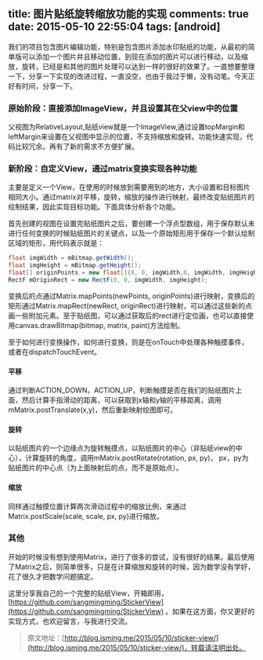 title: 图片贴纸旋转缩放功能的实现
comments: true
date: 2015-05-10 22:55:04
tags: [android]
---

我们的项目包含图片编辑功能，特别是包含图片添加水印贴纸的功能，从最初的简单版可以添加一个图片并且移动位置，到现在添加的图片可以进行移动，以及缩放，旋转，已经是和其他的图片处理可以达到一样的很好的效果了。一直想要整理一下，分享一下实现的改进过程，一直没空，也由于我过于懒，没有动笔。今天正好有时间，分享一下。

<!--more-->

### 原始阶段：直接添加ImageView，并且设置其在父view中的位置

父视图为RelativeLayout,贴纸view就是一个ImageView,通过设置topMargin和leftMargin来设置在父视图中显示的位置，不支持缩放和旋转。功能快速实现，代码比较冗余。再有了新的需求不方便扩展。

### 新阶段：自定义View，通过matrix变换实现各种功能

主要是定义一个View，在使用的时候放到需要用到的地方，大小设置和目标图片相同大小。通过matrix对平移，旋转，缩放的操作进行映射，最终改变贴纸图片的绘制结果，因此实现目标功能。下面具体分析各个功能。

首先创建的视图在设置完贴纸图片之后，要创建一个浮点型数组，用于保存默认未进行任何变换的时候贴纸图片的关键点，以及一个原始矩形用于保存一个默认绘制区域的矩形，用代码表示就是：
```java
float imgWidth = mBitmap.getWidth();
float imgHeight = mBitmap.getHeight();
float[] originPoints = new float[]{0, 0, imgWidth,0, imgWidth, imgHeight, 0, imgHeight, imgWidth/2, imgHeight/2}; //分别为矩形的四个点，与中心点
RectF mOriginRect = new RectF(0, 0, imgWidth, imgHeight);
```

变换后的点通过Matrix.mapPoints(newPoints, originPoints)进行映射，变换后的矩形通过Matrix.mapRect(newRect, originRect)进行映射，可以通过这些新的点画一些附加元素。至于贴纸图，可以通过获取后的rect进行定位画，也可以直接使用canvas.drawBitmap(bitmap, matrix, paint)方法绘制。

至于如何进行变换操作，如何进行变换，则是在onTouch中处理各种触摸事件，或者在dispatchTouchEvent。

#### 平移

通过判断ACTION_DOWN，ACTION_UP，判断触摸是否在我们的贴纸图片上面，然后计算手指滑动的距离，可以获取到x轴和y轴的平移距离，调用mMatrix.postTranslate(x,y)，然后重新映射绘图即可。

#### 旋转

以贴纸图片的一个边缘点为旋转触摸点，以贴纸图片的中心（非贴纸view的中心），计算旋转的角度，调用mMatrix.postRotate(rotation, px, py)， px，py为贴纸图片的中心点（为上面映射后的点，而不是原始点）。

#### 缩放
 
同样通过触摸位置计算两次滑动过程中的缩放比例，来通过Matrix.postScale(scale, scale, px, py)进行缩放。

### 其他

开始的时候没有想到使用Matrix，进行了很多的尝试，没有很好的结果。最后使用了Matrix之后，则简单很多，只是在计算缩放和旋转的时候，因为数学没有学好，花了很久才把数学问题搞定。

这里分享我自己的一个完整的贴纸View，开箱即用，[https://github.com/sangmingming/StickerView](https://github.com/sangmingming/StickerView) 。如果在这方面，你又更好的实现方式，也欢迎留言，与我进行交流。


>原文地址：[http://blog.isming.me/2015/05/10/sticker-view/](http://blog.isming.me/2015/05/10/sticker-view/)，转载请注明出处。
